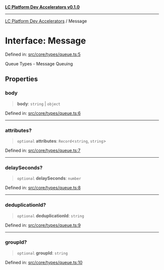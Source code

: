 [**LC Platform Dev Accelerators v0.1.0**](../README.md)

***

[LC Platform Dev Accelerators](../globals.md) / Message

# Interface: Message

Defined in: [src/core/types/queue.ts:5](https://github.com/stainedhead/lc-platform-dev-accelerators/blob/12c3626979e745866113de19cb4bb33222f28139/src/core/types/queue.ts#L5)

Queue Types - Message Queuing

## Properties

### body

> **body**: `string` \| `object`

Defined in: [src/core/types/queue.ts:6](https://github.com/stainedhead/lc-platform-dev-accelerators/blob/12c3626979e745866113de19cb4bb33222f28139/src/core/types/queue.ts#L6)

***

### attributes?

> `optional` **attributes**: `Record`\<`string`, `string`\>

Defined in: [src/core/types/queue.ts:7](https://github.com/stainedhead/lc-platform-dev-accelerators/blob/12c3626979e745866113de19cb4bb33222f28139/src/core/types/queue.ts#L7)

***

### delaySeconds?

> `optional` **delaySeconds**: `number`

Defined in: [src/core/types/queue.ts:8](https://github.com/stainedhead/lc-platform-dev-accelerators/blob/12c3626979e745866113de19cb4bb33222f28139/src/core/types/queue.ts#L8)

***

### deduplicationId?

> `optional` **deduplicationId**: `string`

Defined in: [src/core/types/queue.ts:9](https://github.com/stainedhead/lc-platform-dev-accelerators/blob/12c3626979e745866113de19cb4bb33222f28139/src/core/types/queue.ts#L9)

***

### groupId?

> `optional` **groupId**: `string`

Defined in: [src/core/types/queue.ts:10](https://github.com/stainedhead/lc-platform-dev-accelerators/blob/12c3626979e745866113de19cb4bb33222f28139/src/core/types/queue.ts#L10)
